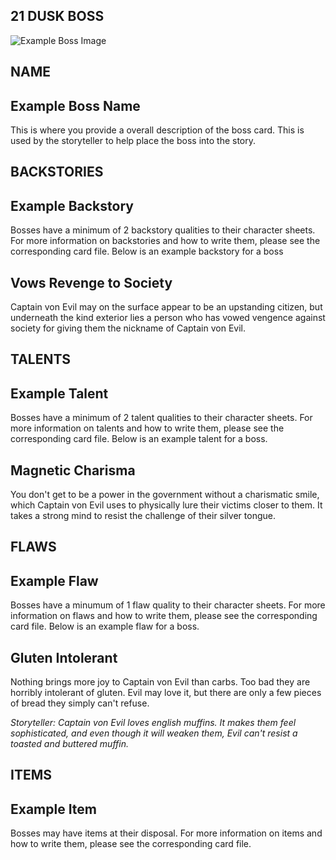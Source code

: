 21 DUSK BOSS
---
![Example Boss Image](images/logo.png)

NAME
---
## Example Boss Name
This is where you provide a overall description of the boss card. This is used by the storyteller to help place the boss into the story.


BACKSTORIES
---
## Example Backstory
Bosses have a minimum of 2 backstory qualities to their character sheets. For more information on backstories and how to write them, please see the corresponding card file. Below is an example backstory for a boss

## Vows Revenge to Society
Captain von Evil may on the surface appear to be an upstanding citizen, but underneath the kind exterior lies a person who has vowed vengence against society for giving them the nickname of Captain von Evil.


TALENTS
---
## Example Talent
Bosses have a minimum of 2 talent qualities to their character sheets. For more information on talents and how to write them, please see the corresponding card file. Below is an example talent for a boss.

## Magnetic Charisma
You don't get to be a power in the government without a charismatic smile, which Captain von Evil uses to physically lure their victims closer to them. It takes a strong mind to resist the challenge of their silver tongue.


FLAWS
---
## Example Flaw
Bosses have a minumum of 1 flaw quality to their character sheets. For more information on flaws and how to write them, please see the corresponding card file. Below is an example flaw for a boss.

## Gluten Intolerant
Nothing brings more joy to Captain von Evil than carbs. Too bad they are horribly intolerant of gluten. Evil may love it, but there are only a few pieces of bread they simply can't refuse.

_Storyteller: Captain von Evil loves english muffins. It makes them feel sophisticated, and even though it will weaken them, Evil can't resist a toasted and buttered muffin._


ITEMS
---
## Example Item
Bosses may have items at their disposal. For more information on items and how to write them, please see the corresponding card file.